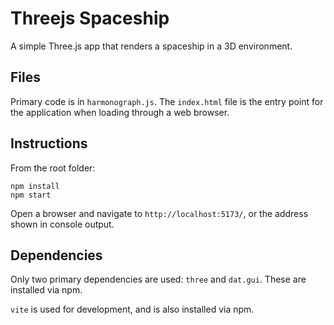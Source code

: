 # Threejs Spaceship

A simple Three.js app that renders a spaceship in a 3D environment.

## Files

Primary code is in `harmonograph.js`. The `index.html` file is the entry point for the application when loading through a web browser.

## Instructions

From the root folder:

```
npm install
npm start
```

Open a browser and navigate to `http://localhost:5173/`, or the address shown in console output.

## Dependencies

Only two primary dependencies are used: `three` and `dat.gui`. These are installed via npm.

`vite` is used for development, and is also installed via npm.
